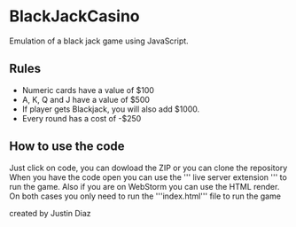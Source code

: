 # BlackJackCasino
 Emulation of a black jack game using JavaScript.

## Rules
- Numeric cards have a value of $100
- A, K, Q and J have a value of $500
- If player gets Blackjack, you will also add $1000.
- Every round has a cost of -$250

## How to use the code
Just click on code, you can dowload the ZIP or you can clone the repository
When you have the code open you can use the ''' live server extension ''' to run the game.
Also if you are on WebStorm you can use the HTML render. On both cases you only need to run
the '''index.html''' file to run the game

created by Justin Diaz


